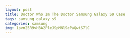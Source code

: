 ```yaml
---
layout: post
title: Doctor Who Im The Doctor Samsung Galaxy S9 Case
tags: samsung galaxy s9
categories: samsung
img: 1pvn25R9vH3A2PleJSpMNlScPaQwtS7lC
---
```


